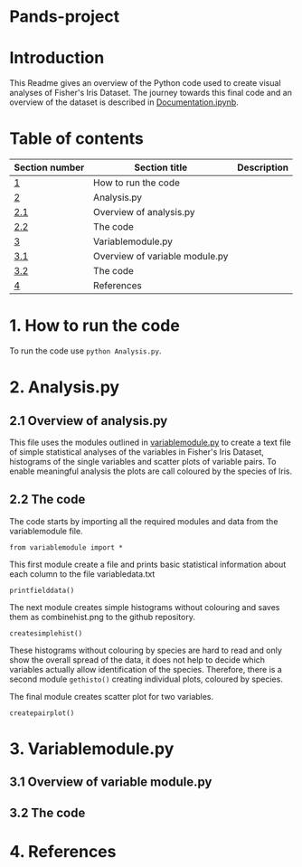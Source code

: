 # Pands-project
# Introduction
This Readme gives an overview of the Python code used to create visual analyses of Fisher's Iris Dataset.  The journey towards this final code and an overview of the dataset is described in [Documentation.ipynb](https://github.com/kknb1982/pands-project/blob/main/Documentation.ipynb). 

# Table of contents
|Section number | Section title|Description|
|-------|-------|--------|
|[1](https://github.com/kknb1982/pands-project/blob/main/README.md#1-how-to-run-the-code) |How to run the code | |
|[2](https://github.com/kknb1982/pands-project/blob/main/README.md#2-analysispy) | Analysis.py| |
|[2.1](https://github.com/kknb1982/pands-project/blob/main/README.md#21-overview-of-analysispy)| Overview of analysis.py | |
|[2.2](https://github.com/kknb1982/pands-project/blob/main/README.md#22-the-code)| The code | |
|[3](https://github.com/kknb1982/pands-project/blob/main/README.md#3-variablemodulepy) | Variablemodule.py| |
|[3.1](https://github.com/kknb1982/pands-project/blob/main/README.md#31-overview-of-variable-modulepy)| Overview of variable module.py| |
|[3.2](https://github.com/kknb1982/pands-project/blob/main/README.md#32-the-code)|The code | |
|[4](https://github.com/kknb1982/pands-project/blob/main/README.md#4-references)| References| |

# 1. How to run the code
To run the code use `python Analysis.py`. 

# 2. Analysis.py
## 2.1 Overview of analysis.py
This file uses the modules outlined in [variablemodule.py](https://github.com/kknb1982/pands-project/blob/main/variablemodule.py) to create a text file of simple statistical analyses of the variables in Fisher's Iris Dataset, histograms of the single variables and scatter plots of variable pairs. To enable meaningful analysis the plots are call coloured by the species of Iris.

## 2.2 The code
 The code starts by importing all the required modules and data from the variablemodule file.
    
    from variablemodule import *

This first module create a file and prints basic statistical information about each column to the file variabledata.txt

    printfielddata()

The next module creates simple histograms without colouring and saves them as combinehist.png to the github repository.
    
    createsimplehist()

These histograms without colouring by species are hard to read and only show the overall spread of the data, it does not help to decide which variables actually allow identification of the species. Therefore, there is a second module `gethisto()` creating individual plots, coloured by species.

The final module creates scatter plot for two variables.

    createpairplot()

# 3. Variablemodule.py
## 3.1 Overview of variable module.py
## 3.2 The code
# 4. References
